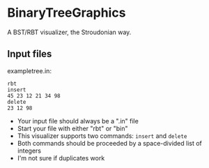 # BinaryTreeGraphics

A BST/RBT visualizer, the Stroudonian way.

## Input files
exampletree.in:
```
rbt
insert
45 23 12 21 34 98
delete
23 12 98
```
- Your input file should always be a ".in" file
- Start your file with either "rbt" or "bin"
- This visualizer supports two commands: `insert` and `delete`
- Both commands should be proceeded by a space-divided list of integers
- I'm not sure if duplicates work
